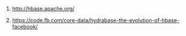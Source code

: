 1) http://hbase.apache.org/

2) https://code.fb.com/core-data/hydrabase-the-evolution-of-hbase-facebook/


